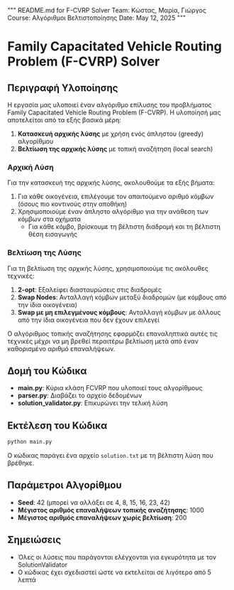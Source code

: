 """
README.md for F-CVRP Solver
Team: Κώστας, Μαρία, Γιώργος
Course: Αλγόριθμοι Βελτιστοποίησης
Date: May 12, 2025
"""

# Family Capacitated Vehicle Routing Problem (F-CVRP) Solver

## Περιγραφή Υλοποίησης

Η εργασία μας υλοποιεί έναν αλγόριθμο επίλυσης του προβλήματος Family Capacitated Vehicle Routing Problem (F-CVRP). Η υλοποίησή μας αποτελείται από τα εξής βασικά μέρη:

1. **Κατασκευή αρχικής λύσης** με χρήση ενός άπληστου (greedy) αλγορίθμου
2. **Βελτίωση της αρχικής λύσης** με τοπική αναζήτηση (local search)

### Αρχική Λύση

Για την κατασκευή της αρχικής λύσης, ακολουθούμε τα εξής βήματα:

1. Για κάθε οικογένεια, επιλέγουμε τον απαιτούμενο αριθμό κόμβων (όσους πιο κοντινούς στην αποθήκη)
2. Χρησιμοποιούμε έναν άπληστο αλγόριθμο για την ανάθεση των κόμβων στα οχήματα
   - Για κάθε κόμβο, βρίσκουμε τη βέλτιστη διαδρομή και τη βέλτιστη θέση εισαγωγής

### Βελτίωση της Λύσης

Για τη βελτίωση της αρχικής λύσης, χρησιμοποιούμε τις ακόλουθες τεχνικές:

1. **2-opt**: Εξαλείφει διασταυρώσεις στις διαδρομές
2. **Swap Nodes**: Ανταλλαγή κόμβων μεταξύ διαδρομών (με κόμβους από την ίδια οικογένεια)
3. **Swap με μη επιλεγμένους κόμβους**: Ανταλλαγή κόμβων με άλλους από την ίδια οικογένεια που δεν έχουν επιλεγεί

Ο αλγόριθμος τοπικής αναζήτησης εφαρμόζει επαναληπτικά αυτές τις τεχνικές μέχρι να μη βρεθεί περαιτέρω βελτίωση μετά από έναν καθορισμένο αριθμό επαναλήψεων.

## Δομή του Κώδικα

- **main.py**: Κύρια κλάση FCVRP που υλοποιεί τους αλγορίθμους
- **parser.py**: Διαβάζει το αρχείο δεδομένων
- **solution_validator.py**: Επικυρώνει την τελική λύση

## Εκτέλεση του Κώδικα

```bash
python main.py
```

Ο κώδικας παράγει ένα αρχείο `solution.txt` με τη βέλτιστη λύση που βρέθηκε.

## Παράμετροι Αλγορίθμου

- **Seed**: 42 (μπορεί να αλλάξει σε 4, 8, 15, 16, 23, 42)
- **Μέγιστος αριθμός επαναλήψεων τοπικής αναζήτησης**: 1000
- **Μέγιστος αριθμός επαναλήψεων χωρίς βελτίωση**: 200

## Σημειώσεις

- Όλες οι λύσεις που παράγονται ελέγχονται για εγκυρότητα με τον SolutionValidator
- Ο κώδικας έχει σχεδιαστεί ώστε να εκτελείται σε λιγότερο από 5 λεπτά
